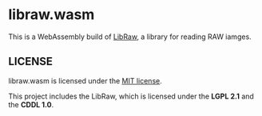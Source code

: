 # libraw.wasm

This is a WebAssembly build of [LibRaw](https://www.libraw.org/), a library for reading RAW iamges.

## LICENSE

libraw.wasm is licensed under the [MIT license](LICENSE).

This project includes the LibRaw, which is licensed under the **LGPL 2.1** and the **CDDL 1.0**.
